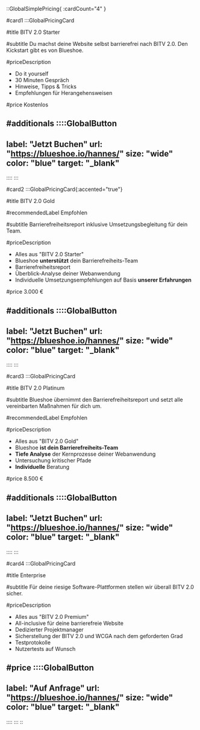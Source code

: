 ::GlobalSimplePricing{ :cardCount="4" }

<!--- Do it yourself --->
#card1
:::GlobalPricingCard

#title
BITV 2.0 Starter

#subtitle
Du machst deine Website selbst barrierefrei nach BITV 2.0. Den Kickstart gibt es von Blueshoe.

#priceDescription
- Do it yourself
- 30 Minuten Gespräch
- Hinweise, Tipps & Tricks
- Empfehlungen für Herangehensweisen


#price
Kostenlos

#additionals
::::GlobalButton
---
label: "Jetzt Buchen"
url: "https://blueshoe.io/hannes/"
size: "wide"
color: "blue"
target: "_blank"
---
::::
:::

<!--- Do with you --->
#card2
:::GlobalPricingCard{:accented="true"}

#title
BITV 2.0 Gold

#recommendedLabel
Empfohlen

#subtitle
Barrierefreiheitsreport inklusive Umsetzungsbegleitung für dein Team.

#priceDescription
- Alles aus "BITV 2.0 Starter"
- Blueshoe **unterstützt** dein Barrierefreiheits-Team
- Barrierefreiheitsreport 
- Überblick-Analyse deiner Webanwendung
- Individuelle Umsetzungsempfehlungen auf Basis **unserer Erfahrungen**

#price
3.000 €

#additionals
::::GlobalButton
---
label: "Jetzt Buchen"
url: "https://blueshoe.io/hannes/"
size: "wide"
color: "blue"
target: "_blank"
---
::::
:::


<!--- Do for you --->
#card3
:::GlobalPricingCard

#title
BITV 2.0 Platinum

#subtitle
Blueshoe übernimmt den Barrierefreiheitsreport und setzt alle vereinbarten Maßnahmen für dich um.

#recommendedLabel
Empfohlen

#priceDescription
- Alles aus "BITV 2.0 Gold"
- Blueshoe **ist dein Barrierefreiheits-Team**
- **Tiefe Analyse** der Kernprozesse deiner Webanwendung
- Untersuchung kritischer Pfade
- **Individuelle** Beratung 

#price
8.500 €

#additionals
::::GlobalButton
---
label: "Jetzt Buchen"
url: "https://blueshoe.io/hannes/"
size: "wide"
color: "blue"
target: "_blank"
---
::::
:::

#card4
:::GlobalPricingCard

#title
Enterprise

#subtitle
Für deine riesige Software-Plattformen stellen wir überall BITV 2.0 sicher.


#priceDescription
- Alles aus "BITV 2.0 Premium"
- All-inclusive für deine barrierefreie Website
- Dedizierter Projektmanager
- Sicherstellung der BITV 2.0 und WCGA nach dem geforderten Grad
- Testprotokolle 
- Nutzertests auf Wunsch

#price
::::GlobalButton
---
label: "Auf Anfrage" 
url: "https://blueshoe.io/hannes/" 
size: "wide" 
color: "blue"
target: "_blank"
---
::::
:::
::